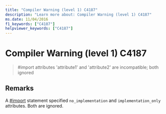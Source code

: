 ```yaml
---
title: "Compiler Warning (level 1) C4187"
description: "Learn more about: Compiler Warning (level 1) C4187"
ms.date: 11/04/2016
f1_keywords: ["C4187"]
helpviewer_keywords: ["C4187"]
---
```

# Compiler Warning (level 1) C4187

> #import attributes 'attribute1' and 'attribute2' are incompatible; both ignored

## Remarks

A [#import](../../preprocessor/hash-import-directive-cpp.md) statement specified `no_implementation` and `implementation_only` attributes. Both are ignored.

